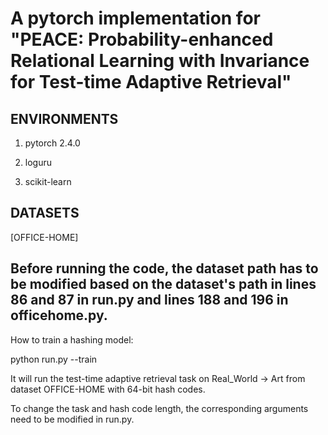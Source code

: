 # A pytorch implementation for "PEACE: Probability-enhanced Relational Learning with Invariance for Test-time Adaptive Retrieval"

## ENVIRONMENTS

1. pytorch 2.4.0

2. loguru

3. scikit-learn

## DATASETS
[OFFICE-HOME]

## Before running the code, the dataset path has to be modified based on the dataset's path in lines 86 and 87 in run.py and lines 188 and 196 in officehome.py.

How to train a hashing model:

python run.py --train

It will run the test-time adaptive retrieval task on Real_World → Art from dataset OFFICE-HOME with 64-bit hash codes.

To change the task and hash code length, the corresponding arguments need to be modified in run.py.
